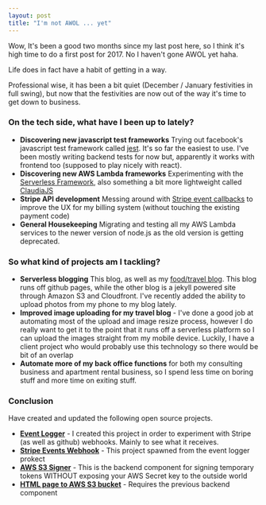 ```yaml
---
layout: post
title: "I'm not AWOL ... yet"
---
```


Wow, It's been a good two months since my last post here, so I think it's high time to do a first post for 2017. No I haven't gone AWOL yet haha.

Life does in fact have a habit of getting in a way.

Professional wise, it has been a bit quiet (December / January festivities in full swing),
but now that the festivities are now out of the way it's time to get down to business.

### On the tech side, what have I been up to lately?

* **Discovering new javascript test frameworks** Trying out facebook's javascript test framework called [jest](http://facebook.github.io/jest). It's so far the easiest to use. I've been mostly writing backend tests for now but, apparently it works with frontend too (supposed to play nicely with react).
* **Discovering new AWS Lambda frameworks** Experimenting with the [Serverless Framework](https://serverless.com/), also something a bit more lightweight called [ClaudiaJS](https://claudiajs.com/)
* **Stripe API development** Messing around with [Stripe event callbacks](https://github.com/nolim1t/stripe-events-webhook) to improve the UX for my billing system (without touching the existing payment code)
* **General Housekeeping** Migrating and testing all my AWS Lambda services to the newer version of node.js as the old version is getting deprecated.

### So what kind of projects am I tackling?

* **Serverless blogging** This blog, as well as my [food/travel blog](https://itinerantfoodie.com). This blog runs off github pages, while the other blog is a jekyll powered site through Amazon S3 and Cloudfront. I've recently added the ability to upload photos from my phone to my blog lately.
* **Improved image uploading for my travel blog** - I've done a good job at automating most of the upload and image resize process, however I do really want to get it to the point that it runs off a serverless platform so I can upload the images straight from my mobile device. Luckily, I have a client project who would probably use this technology so there would be bit of an overlap
* **Automate more of my back office functions** for both my consulting business and apartment rental business, so I spend less time on boring stuff and more time on exiting stuff.

### Conclusion

Have created and updated the following open source projects.

* [**Event Logger**](https://github.com/nolim1t/event-logger) - I created this project in order to experiment with Stripe (as well as github) webhooks. Mainly to see what it receives.
* [**Stripe Events Webhook**](https://github.com/nolim1t/stripe-events-webhook) - This project spawned from the event logger prokect
* [**AWS S3 Signer**](https://github.com/nolim1t/aws-s3-policy-signer-api) - This is the backend component for signing temporary tokens WITHOUT exposing your AWS Secret key to the outside world
* [**HTML page to AWS S3 bucket**](https://github.com/nolim1t/html-to-aws-s3) - Requires the previous backend component
